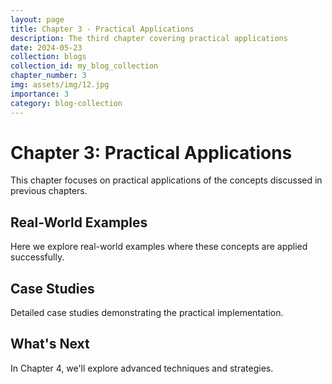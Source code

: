 ```yaml
---
layout: page
title: Chapter 3 - Practical Applications
description: The third chapter covering practical applications
date: 2024-05-23
collection: blogs
collection_id: my_blog_collection
chapter_number: 3
img: assets/img/12.jpg
importance: 3
category: blog-collection
---
```


# Chapter 3: Practical Applications

This chapter focuses on practical applications of the concepts discussed in previous chapters.

## Real-World Examples

Here we explore real-world examples where these concepts are applied successfully.

## Case Studies

Detailed case studies demonstrating the practical implementation.

## What's Next

In Chapter 4, we'll explore advanced techniques and strategies.
